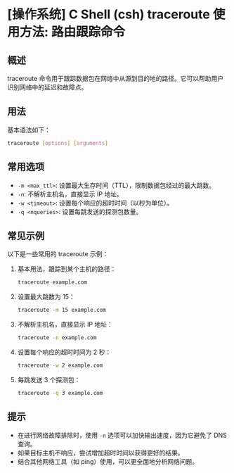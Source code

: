 # [操作系统] C Shell (csh) traceroute 使用方法: 路由跟踪命令

## 概述
traceroute 命令用于跟踪数据包在网络中从源到目的地的路径。它可以帮助用户识别网络中的延迟和故障点。

## 用法
基本语法如下：

```bash
traceroute [options] [arguments]
```

## 常用选项
- `-m <max_ttl>`: 设置最大生存时间（TTL），限制数据包经过的最大跳数。
- `-n`: 不解析主机名，直接显示 IP 地址。
- `-w <timeout>`: 设置每个响应的超时时间（以秒为单位）。
- `-q <nqueries>`: 设置每跳发送的探测包数量。

## 常见示例
以下是一些常用的 traceroute 示例：

1. 基本用法，跟踪到某个主机的路径：
   ```bash
   traceroute example.com
   ```

2. 设置最大跳数为 15：
   ```bash
   traceroute -m 15 example.com
   ```

3. 不解析主机名，直接显示 IP 地址：
   ```bash
   traceroute -n example.com
   ```

4. 设置每个响应的超时时间为 2 秒：
   ```bash
   traceroute -w 2 example.com
   ```

5. 每跳发送 3 个探测包：
   ```bash
   traceroute -q 3 example.com
   ```

## 提示
- 在进行网络故障排除时，使用 `-n` 选项可以加快输出速度，因为它避免了 DNS 查询。
- 如果目标主机不响应，尝试增加超时时间以获得更好的结果。
- 结合其他网络工具（如 ping）使用，可以更全面地分析网络问题。